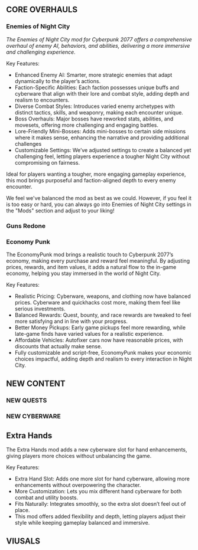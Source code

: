 
## CORE OVERHAULS

### Enemies of Night City
*The Enemies of Night City mod for Cyberpunk 2077 offers a comprehensive overhaul of enemy AI, behaviors, and abilities, delivering a more immersive and challenging experience.*<br>

Key Features: <br>

*	Enhanced Enemy AI: Smarter, more strategic enemies that adapt dynamically to the player’s actions.<br>
*	Faction-Specific Abilities: Each faction possesses unique buffs and cyberware that align with their lore and combat style, adding depth and realism to encounters.<br>
*	Diverse Combat Styles: Introduces varied enemy archetypes with distinct tactics, skills, and weaponry, making each encounter unique.<br>
*	Boss Overhauls: Major bosses have reworked stats, abilities, and movesets, offering more challenging and engaging battles.<br>
*	Lore-Friendly Mini-Bosses: Adds mini-bosses to certain side missions where it makes sense, enhancing the narrative and providing additional challenges<br>
*	Customizable Settings: We’ve adjusted settings to create a balanced yet challenging feel, letting players experience a tougher Night City without compromising on fairness.<br>

Ideal for players wanting a tougher, more engaging gameplay experience, this mod brings purposeful and faction-aligned depth to every enemy encounter.<br>

We feel we've balanced the mod as best as we could. However, if you feel it is too easy or hard, you can always go into Enemies of Night City settings in the "Mods" section and adjust to your liking!

### Guns Redone

### Economy Punk

The EconomyPunk mod brings a realistic touch to Cyberpunk 2077’s economy, making every purchase and reward feel meaningful. By adjusting prices, rewards, and item values, it adds a natural flow to the in-game economy, helping you stay immersed in the world of Night City.

Key Features: <br>

* Realistic Pricing: Cyberware, weapons, and clothing now have balanced prices. Cyberware and quickhacks cost more, making them feel like serious investments.
* Balanced Rewards: Quest, bounty, and race rewards are tweaked to feel more satisfying and in line with your progress.
* Better Money Pickups: Early game pickups feel more rewarding, while late-game finds have varied values for a realistic experience.
* Affordable Vehicles: Autofixer cars now have reasonable prices, with discounts that actually make sense.
* Fully customizable and script-free, EconomyPunk makes your economic choices impactful, adding depth and realism to every interaction in Night City.


## NEW CONTENT

### NEW QUESTS

### NEW CYBERWARE

  ## Extra Hands
      
The Extra Hands mod adds a new cyberware slot for hand enhancements, giving players more choices without unbalancing the game. <br>

Key Features: <br>

* Extra Hand Slot: Adds one more slot for hand cyberware, allowing more enhancements without overpowering the character.
* More Customization: Lets you mix different hand cyberware for both combat and utility boosts.
* Fits Naturally: Integrates smoothly, so the extra slot doesn’t feel out of place.
* This mod offers added flexibility and depth, letting players adjust their style while keeping gameplay balanced and immersive.


## VIUSALS




